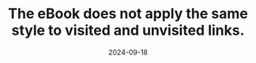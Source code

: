 ---
N: '136'
Rubrique: Liens
title: The eBook does not apply the same style to visited and unvisited links.
abstract: 
categories: ["Links"]
agrege: O4136-E044
opquast: '4 136'
indiceebook: '44'
description: "Rule n° 044"
before: "043"
weight: "044"
after: "045"
actif: '1'
layout: rules
date: 2024-09-18
tags: ["", ""]
objectif: ["", ""]
Meo: [""]
Controle: [""
]
Source: ["Opquast"]
Referentiel: [""]
Steps: ["", ""]
---